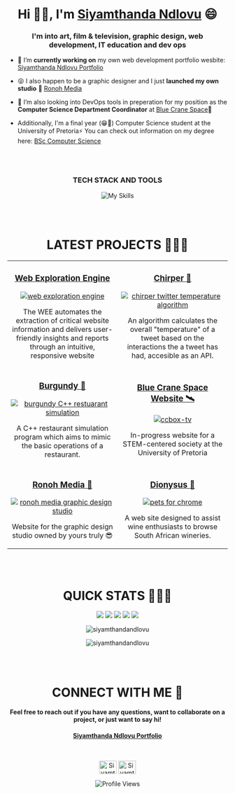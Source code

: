 <h1 align="center">Hi 👋🏾, I'm <a href="https://siyamthandandlovu.netlify.app/">Siyamthanda Ndlovu</a>
 😄</h1>
<h3 align="center">I'm into art, film & television, graphic design, web development, IT education and dev ops</h3>

- 🔭 I’m **currently working on** my own web development portfolio wesbite: [Siyamthanda Ndlovu Portfolio](https://siyamthandandlovu.netlify.app/)
- 😝 I also happen to be a graphic designer and I just **launched my own studio** 🎉 [Ronoh Media](https://ronohmedia.netlify.app/)

- 🌱 I’m also looking into DevOps tools in preperation for my position as the **Computer Science Department Coordinator** at [Blue Crane Space](https://www.linkedin.com/company/bluecranespace/)🔭

- Additionally, I'm a final year (😁🎉) Computer Science student at the University of Pretoria⚡
  You can check out information on my degree here: [BSc Computer Science](https://www.up.ac.za/yearbooks/2023/EBIT-faculty/UD-programmes/view/12134001#fin)

<div align="center">
<br><br>
<h3 align="center">TECH STACK AND TOOLS</h3>

![My Skills](https://skillicons.dev/icons?i=nestjs,nodejs,nextjs,react,docker,supabase,git,githubactions,github,java,cpp,ts,py,php,mysql,js,tailwind,figma,materialui,jest,ubuntu,vscode,postman,netlify,bash,bun,npm,bootstrap,html,css&perline=15
)

<br><br>
<!-- Projects -->
<h1 align="center">LATEST PROJECTS 👩🏽‍💻</h1>
<div align="center">
  <table>
  <tr>
            <td width="50%">
                <h3 align="center">
                    <a href="https://github.com/COS301-SE-2024/Web-Exploration-Engine" target="_blank" rel="noreferrer">Web Exploration Engine</a>
                </h3>
                <p align="center">
                    <a href="https://github.com/COS301-SE-2024/Web-Exploration-Engine" target="_blank" rel="noreferrer"> 
			    <img src="https://mir-s3-cdn-cf.behance.net/project_modules/fs/791dfb190548687.665de18ebe3af.png" alt="web exploration engine"/> </a>
                    <p align="center">
                        The WEE automates the extraction of critical website information and delivers user-friendly insights and reports through an intuitive, responsive website
                    </p> 
            </p>
            </td>
                        <td width="50%">
                <h3 align="center">
                    <a href="https://github.com/siyamthandandlovu/chirper" target="_blank" rel="noreferrer"> Chirper 🪽</a>
                </h3>
                <p align="center">
                    <a href="https://github.com/siyamthandandlovu/chirper" target="_blank" rel="noreferrer"> 
			    <img src="https://mir-s3-cdn-cf.behance.net/project_modules/fs/50d253190548687.66574eb48dbf1.png" alt="chirper twitter temperature algorithm"/> </a>
                    <p align="center">
                        An algorithm calculates the overall "temperature" of a tweet based on the interactions the a tweet has had, accesible as an API.
                    </p> 
                </p>
            </td>
        </tr>
        <tr>
<td width="50%">
                <h3 align="center">
                    <a href="https://github.com/katnicole14/Burgundy" target="_blank" rel="noreferrer">Burgundy 🍔</a>
                </h3>
                <p align="center">
                    <a href="https://github.com/katnicole14/Burgundy" target="_blank" rel="noreferrer"> 
			    <img src="https://mir-s3-cdn-cf.behance.net/project_modules/fs/2b5f46190548687.65bc85293812d.png" alt="burgundy C++ restuarant simulation "/> </a>
                    <p align="center">
A C++ restaurant simulation program which aims to mimic the basic operations of a restaurant.</p> 
                </p>
            </td>
            <td width="50%">
                <h3 align="center">
                    <a href="https://bluecranespace.netlify.app/" target="_blank" rel="noreferrer">Blue Crane Space Website 🛰️</a>
                </h3>
                <p align="center">
                    <a href="https://bluecranespace.netlify.app/" target="_blank" rel="noreferrer"> 
			    <img src="https://mir-s3-cdn-cf.behance.net/project_modules/fs/863296190548687.663c616507db3.png" alt="ccbox-tv"/> </a>
                    <p align="center">
In-progress website for a STEM-centered society at the University of Pretoria                    </p> 
                </p>
            </td>
        </tr>
        <tr>
            <td width="50%">
				      <h3 align="center">
                    <a href="https://ronohmedia.netlify.app/" target="_blank" rel="noreferrer">Ronoh Media 👑</a>
                </h3>
                <p align="center">
                    <a href="https://ronohmedia.netlify.app/"  target="_blank" rel="noreferrer"> 
			    <img src="https://mir-s3-cdn-cf.behance.net/project_modules/fs/89444a190548687.65d73c1d50899.png" alt="ronoh media graphic design studio"/> </a>
                    <p align="center">
                        Website for the graphic design studio owned by yours truly 😎
                    </p> 
                </p>
            </td>
				<td width="50%">
                <h3 align="center">
                    <a href="https://dionysus-wines.netlify.app/" target="_blank" rel="noreferrer">Dionysus 🍷</a>
                </h3>
                <p align="center">
                    <a href="https://dionysus-wines.netlify.app/" target="_blank" rel="noreferrer"> <img src="https://mir-s3-cdn-cf.behance.net/project_modules/fs/54a541190548687.663287393b14d.png" alt="pets for chrome" /> </a>
                    <p align="center">
                        A web site designed to assist wine enthusiasts to browse South African wineries.
                    </p>  
            </p>
            </td>
        </tr>

  </table>
</div>









<br><br>

<h1 align="center">QUICK STATS 👩🏽‍💻</h1>

![](http://github-profile-summary-cards.vercel.app/api/cards/profile-details?username=siyamthandandlovu&theme=2077)
![](http://github-profile-summary-cards.vercel.app/api/cards/repos-per-language?username=siyamthandandlovu&theme=2077)
![](http://github-profile-summary-cards.vercel.app/api/cards/most-commit-language?username=siyamthandandlovu&theme=2077)
![](http://github-profile-summary-cards.vercel.app/api/cards/stats?username=siyamthandandlovu&theme=2077)
![](http://github-profile-summary-cards.vercel.app/api/cards/productive-time?username=siyamthandandlovu&theme=2077&utcOffset=8)

<p><img src="https://github-readme-streak-stats.herokuapp.com/?user=siyamthandandlovu&theme=radical&hide_border=false" alt="siyamthandandlovu" /></p>
<p><img src="https://github-readme-stats.vercel.app/api/top-langs/?username=siyamthandandlovu&theme=radical&hide_border=false&include_all_commits=false&count_private=false&layout=compact" alt="siyamthandandlovu" /></p>

</div>

<br><br>
<h1 align="center">CONNECT WITH ME 🍃</h1>


<h4 align="center"> Feel free to reach out if you have any questions, want to collaborate on a project, or just want to say hi!</h4>


<h4 align="center"><a href="https://siyamthandandlovu.netlify.app/">Siyamthanda Ndlovu Portfolio</a></h4>
<br>
</div>

<p align="center">
<a href="https://www.linkedin.com/in/siyamthandandlovu" target="blank"><img align="center" src="https://raw.githubusercontent.com/rahuldkjain/github-profile-readme-generator/master/src/images/icons/Social/linked-in-alt.svg" alt="Siyamthanda" height="30" width="40" /></a>
<a href="https://www.behance.net/gallery/176596729/Graphic-Design-Portfolio" target="blank"> <img align="center" href="https://www.behance.net/gallery/176596729/Graphic-Design-Portfolio" src="https://raw.githubusercontent.com/rahuldkjain/github-profile-readme-generator/master/src/images/icons/Social/behance.svg" alt="Siyamthanda" height="30" width="40" /></a>

</p>

<div align="center">
  
![Profile Views](https://komarev.com/ghpvc/?username=siyamthandandlovue&color=orange)

</div>
